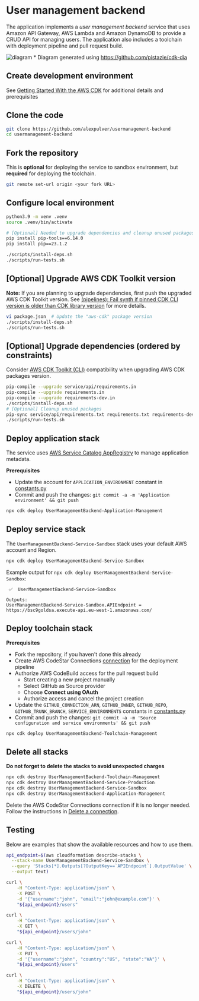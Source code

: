 # User management backend
The application implements a *user management backend* service that uses Amazon API Gateway, AWS Lambda and Amazon DynamoDB to provide a CRUD API for managing users. The application also includes a toolchain with deployment pipeline and pull request build.

![diagram](https://github.com/alexpulver/usermanagement-backend/assets/4362270/ef10bb3d-5dde-4f73-97c0-8f774ed1f2c9)
\* Diagram generated using https://github.com/pistazie/cdk-dia

## Create development environment
See [Getting Started With the AWS CDK](https://docs.aws.amazon.com/cdk/latest/guide/getting_started.html)
for additional details and prerequisites

## Clone the code
```bash
git clone https://github.com/alexpulver/usermanagement-backend
cd usermanagement-backend
```

## Fork the repository
This is **optional** for deploying the service to sandbox environment, but 
**required** for deploying the toolchain.

```bash
git remote set-url origin <your fork URL>
```

## Configure local environment
```bash
python3.9 -m venv .venv
source .venv/bin/activate

# [Optional] Needed to upgrade dependencies and cleanup unused packages
pip install pip-tools==6.14.0
pip install pip==23.1.2

./scripts/install-deps.sh
./scripts/run-tests.sh
```

## [Optional] Upgrade AWS CDK Toolkit version
**Note:** If you are planning to upgrade dependencies, first push the upgraded AWS CDK Toolkit version.
See [(pipelines): Fail synth if pinned CDK CLI version is older than CDK library version](https://github.com/aws/aws-cdk/issues/15519) 
for more details.

```bash
vi package.json  # Update the "aws-cdk" package version
./scripts/install-deps.sh
./scripts/run-tests.sh
```

## [Optional] Upgrade dependencies (ordered by constraints)
Consider [AWS CDK Toolkit (CLI)](https://docs.aws.amazon.com/cdk/latest/guide/reference.html#versioning) compatibility 
when upgrading AWS CDK packages version.

```bash
pip-compile --upgrade service/api/requirements.in
pip-compile --upgrade requirements.in
pip-compile --upgrade requirements-dev.in
./scripts/install-deps.sh
# [Optional] Cleanup unused packages
pip-sync service/api/requirements.txt requirements.txt requirements-dev.txt
./scripts/run-tests.sh
```

## Deploy application stack
The service uses [AWS Service Catalog AppRegistry](https://docs.aws.amazon.com/servicecatalog/latest/arguide/intro-app-registry.html) 
to manage application metadata.

**Prerequisites**
- Update the account for `APPLICATION_ENVIRONMENT` constant in [constants.py](constants.py)
- Commit and push the changes: `git commit -a -m 'Application environment' && git push`

```bash
npx cdk deploy UserManagementBackend-Application-Management
```

## Deploy service stack
The `UserManagementBackend-Service-Sandbox` stack uses your default AWS account and Region. 

```bash
npx cdk deploy UserManagementBackend-Service-Sandbox
```

Example output for `npx cdk deploy UserManagementBackend-Service-Sandbox`:
```text
 ✅  UserManagementBackend-Service-Sandbox

Outputs:
UserManagementBackend-Service-Sandbox.APIEndpoint = https://bsc9goldsa.execute-api.eu-west-1.amazonaws.com/
```

## Deploy toolchain stack

**Prerequisites**
- Fork the repository, if you haven't done this already
- Create AWS CodeStar Connections [connection](https://docs.aws.amazon.com/dtconsole/latest/userguide/welcome-connections.html)
  for the deployment pipeline
- Authorize AWS CodeBuild access for the pull request build
  - Start creating a new project manually
  - Select GitHub as Source provider
  - Choose **Connect using OAuth**
  - Authorize access and cancel the project creation
- Update the `GITHUB_CONNECTION_ARN`, `GITHUB_OWNER`, `GITHUB_REPO`, `GITHUB_TRUNK_BRANCH`,
  `SERVICE_ENVIRONMENTS` constants in [constants.py](constants.py)
- Commit and push the changes: `git commit -a -m 'Source configuration and service environments' && git push`

```bash
npx cdk deploy UserManagementBackend-Toolchain-Management
```

## Delete all stacks
**Do not forget to delete the stacks to avoid unexpected charges**
```bash
npx cdk destroy UserManagementBackend-Toolchain-Management
npx cdk destroy UserManagementBackend-Service-Production
npx cdk destroy UserManagementBackend-Service-Sandbox
npx cdk destroy UserManagementBackend-Application-Management
```

Delete the AWS CodeStar Connections connection if it is no longer needed. Follow the instructions
in [Delete a connection](https://docs.aws.amazon.com/dtconsole/latest/userguide/connections-delete.html).

## Testing
Below are examples that show the available resources and how to use them.

```bash
api_endpoint=$(aws cloudformation describe-stacks \
  --stack-name UserManagementBackend-Service-Sandbox \
  --query 'Stacks[*].Outputs[?OutputKey==`APIEndpoint`].OutputValue' \
  --output text)

curl \
    -H "Content-Type: application/json" \
    -X POST \
    -d '{"username":"john", "email":"john@example.com"}' \
    "${api_endpoint}/users"

curl \
    -H "Content-Type: application/json" \
    -X GET \
    "${api_endpoint}/users/john"

curl \
    -H "Content-Type: application/json" \
    -X PUT \
    -d '{"username":"john", "country":"US", "state":"WA"}' \
    "${api_endpoint}/users"

curl \
    -H "Content-Type: application/json" \
    -X DELETE \
    "${api_endpoint}/users/john"
```
